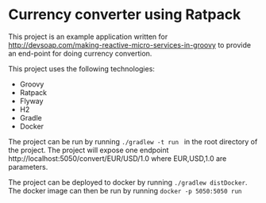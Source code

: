 # Currency converter using Ratpack

This project is an example application written for http://devsoap.com/making-reactive-micro-services-in-groovy to 
provide an end-point for doing currency convertion.

This project uses the following technologies:

* Groovy
* Ratpack
* Flyway
* H2
* Gradle
* Docker

The project can be run by running ``./gradlew -t run `` in the root directory of the project. The project will expose
one endpoint http://localhost:5050/convert/EUR/USD/1.0 where EUR,USD,1.0 are parameters.

The project can be deployed to docker by running ``./gradlew distDocker``. The docker image can then be run by 
running ``docker -p 5050:5050 run``

